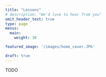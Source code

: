 ```yaml
---
title: "Lessons"
# description: "We'd love to hear from you"
omit_header_text: true
type: page
menus:
  main:
    weight: 30

featured_image: '/images/home_cover.JPG'

draft: true
---
```


TODO
